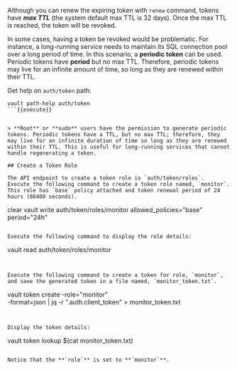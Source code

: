 Although you can renew the expiring token with `renew` command, tokens have ***max TTL*** (the system default max TTL is 32 days).  Once the max TTL is reached, the token will be revoked.

In some cases, having a token be revoked would be problematic. For instance, a long-running service needs to maintain its SQL connection pool over a long period of time. In this scenario, a **periodic token** can be used. Periodic tokens have **period** but no max TTL. Therefore, periodic tokens may live for an infinite amount of time, so long as they are renewed within their TTL.

Get help on `auth/token` path:

```
vault path-help auth/token
```{{execute}}


> **Root** or **sudo** users have the permission to generate periodic tokens. Periodic tokens have a TTL, but no max TTL; therefore, they may live for an infinite duration of time so long as they are renewed within their TTL. This is useful for long-running services that cannot handle regenerating a token.

## Create a Token Role

The API endpoint to create a token role is `auth/token/roles`.  Execute the following command to create a token role named, `monitor`.  This role has `base` policy attached and token renewal period of 24 hours (86400 seconds).

```
clear
vault write auth/token/roles/monitor allowed_policies="base" period="24h"
```{{execute}}

Execute the following command to display the role details:

```
vault read auth/token/roles/monitor
```{{execute}}


Execute the following command to create a token for role, `monitor`, and save the generated token in a file named, `monitor_token.txt`.

```
vault token create -role="monitor" \
      -format=json | jq -r ".auth.client_token" > monitor_token.txt
```{{execute}}


Display the token details:

```
vault token lookup $(cat monitor_token.txt)
```{{execute}}

Notice that the **`role`** is set to **`monitor`**.
